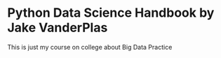 # Python Data Science Handbook by Jake VanderPlas
This is just my course on college about Big Data Practice
